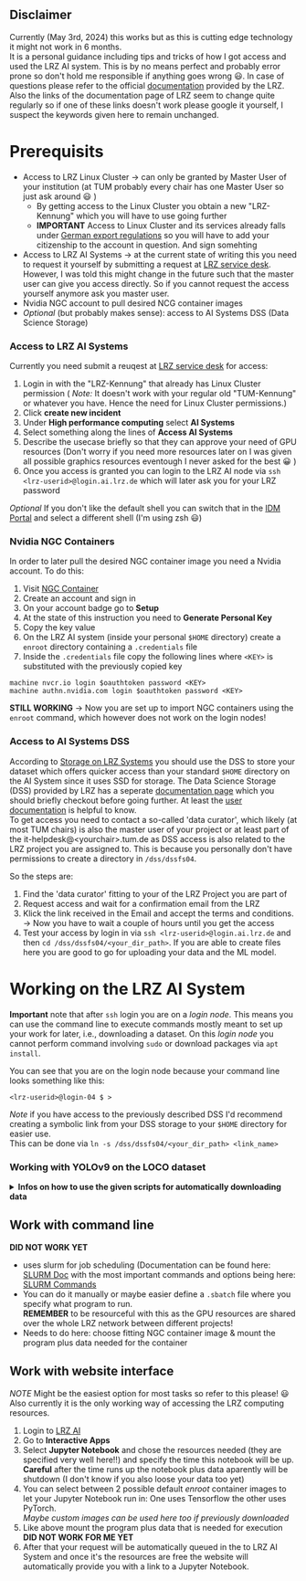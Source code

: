 ## Disclaimer

Currently (May 3rd, 2024) this works but as this is cutting edge technology it might not work in 6 months. \
It is a personal guidance including tips and tricks of how I got access and used the LRZ AI system.
This is by no means perfect and probably error prone so don't hold me responsible if anything goes wrong :smiley:.
In case of questions please refer to the official [documentation](https://doku.lrz.de/lrz-ai-systems-11484278.html) provided by the LRZ. \
Also the links of the documentation page of LRZ seem to change quite regularly so if one of these links doesn't work please google it yourself, I suspect the keywords given here to remain unchanged.

# Prerequisits

* Access to LRZ Linux Cluster &rarr; can only be granted by Master User of your institution
  (at TUM probably every chair has one Master User so just ask around :smiley: )
    * By getting access to the Linux Cluster you obtain a new "LRZ-Kennung" which you will have to use going further
    * **IMPORTANT** Access to Linux Cluster and its services already falls under [German export regulations](https://www.lrz.de/wir/regelwerk/exportkontrollverordnungen_en/) so you will have to add your citizenship to the account in question. And sign somehting
* Access to LRZ AI Systems &rarr; at the current state of writing this you need to request it yourself by submitting a request at [LRZ service desk](https://servicedesk.lrz.de/en/selfservice#). However, I was told this might change in the future such that the master user can give you access directly. So if you cannot request the access yourself anymore ask you master user.
* Nvidia NGC account to pull desired NCG container images
* *Optional* (but probably makes sense): access to AI Systems DSS (Data Science Storage)

### Access to LRZ AI Systems

Currently you need submit a reuqest at [LRZ service desk](https://servicedesk.lrz.de/en/selfservice#) for
access:
1. Login in with the "LRZ-Kennung" that already has Linux Cluster permission ( *Note:* It doesn't work with your regular old "TUM-Kennung" or whatever you have. Hence the need for Linux Cluster permissions.)
2. Click **create new incident**
3. Under **High performance computing** select **AI Systems**
4. Select something along the lines of **Access AI Systems**
5. Describe the usecase briefly so that they can approve your need of GPU resources (Don't worry if you need more resources later on I was given all possible graphics resources eventough I never asked for the best :grinning: )
6. Once you access is granted you can login to the LRZ AI node via `ssh <lrz-userid>@login.ai.lrz.de` which will later ask you for your LRZ password

*Optional* If you don't like the default shell you can switch that in the [IDM Portal](https://idmportal2.lrz.de) and select
a different shell (I'm using zsh :smiley:)

### Nvidia NGC Containers

In order to later pull the desired NGC container image you need a Nvidia account. To do this:
1. Visit [NGC Container](https://catalog.ngc.nvidia.com)
2. Create an account and sign in
3. On your account badge go to **Setup**
4. At the state of this instruction you need to **Generate Personal Key**
5. Copy the key value
6. On the LRZ AI system (inside your personal `$HOME` directory) create a `enroot` directory containing a `.credentials` file
7. Inside the `.credentials` file copy the following lines where `<KEY>` is substituted with the previously copied key
```
machine nvcr.io login $oauthtoken password <KEY>
machine authn.nvidia.com login $oauthtoken password <KEY>
```
**STILL WORKING**
&rarr; Now you are set up to import NGC containers using the `enroot` command, which however does not work on the login nodes!

### Access to AI Systems DSS

According to [Storage on LRZ Systems](https://doku.lrz.de/2-storage-on-the-lrz-ai-systems-10746646.html) you should use the DSS to store your dataset which offers quicker access than your standard `$HOME` directory on the AI System
since it uses SSD for storage. The Data Science Storage (DSS) provided by LRZ has a seperate [documentation page](https://doku.lrz.de/data-science-storage-10745685.html) which you should briefly checkout before going further. At least the [user documentation](https://doku.lrz.de/dss-documentation-for-users-11476038.html) is helpful to know. \
To get access you need to contact a so-called 'data curator', which likely (at most TUM chairs) is also the master user of your project or at least part of the it-helpdesk@\<yourchair>.tum.de as DSS access is also related to the LRZ project you are assigned to.
This is because you personally don't have permissions to create a directory in `/dss/dssfs04`. 

So the steps are:
1. Find the 'data curator' fitting to your of the LRZ Project you are part of
2. Request access and wait for a confirmation email from the LRZ
3. Klick the link received in the Email and accept the terms and conditions. &rarr; Now you have to wait a couple of hours until you get the access
4. Test your access by login in via `ssh <lrz-userid>@login.ai.lrz.de` and then `cd /dss/dssfs04/<your_dir_path>`. If you are able to create files here you are good to go for uploading your data and the ML model. 

# Working on the LRZ AI System

**Important** note that after `ssh` login you are on a *login node*. This means you can use the command line to execute commands mostly meant to set up your work for later, i.e., downloading a dataset. On this *login node* you cannot perform command involving `sudo` or download packages via `apt install`.

You can see that you are on the login node because your command line looks something like this:
```
<lrz-userid>@login-04 $ >
```

*Note* if you have access to the previously described DSS I'd recommend creating a symbolic link from your DSS storage to your `$HOME` directory for easier use. \
This can be done via
`ln -s /dss/dssfs04/<your_dir_path> <link_name>`

### Working with YOLOv9 on the LOCO dataset
<details><summary> <b>Infos on how to use the given scripts for automatically downloading data</b> </summary>

For eas of use, and because it is necessary to always download the data again when using Google's Colab, I wrote the `get_loco.sh` and the `transform_to_yolo_format.py` script which automatically download the LOCO dataset and transform it to fit YOLO standards. \
To use it perform the following command in the lcoation you want the dataset to be downloaded to.
```
./scripts/get_loco.sh
```
*Hint:* If you cloned the repo you will have to make the script executable first with `chmod +x ./scripts/get_loco.sh`

After the dataset is downloaded it is ready to be used by an object detection model using the 'MSCOCO' data anotation format. However, if needed it can be transformed using the `transform_to_yolo_format.py` (which btw can also be used if you just want to get rid of the subdirectory structure the LOCO dataset naturally comes with or if you only want to convert the anotation) \
For parameter explanation just use 
```
python3 ./scripts/transform_to_yolo_format.py --help
```
If you want to use it for further usage with the YOLOv9 model use these parameters
```
python3 ./scripts/transform_to_yolo_format.py -d ./<path_to_loco_dir> -c2y -cI
```

Both these scripts are already included in the Jupyter Notebook `train-yolov9.ipynb` which is meant for use with Google Colab. \
If you want to train the model on the LRZ Systems I'd recommend to execute both of these scripts once on a login node and then copy the resulting `./loco` directory into your DSS for training purposes later.

</details>

## Work with command line

**DID NOT WORK YET**

* uses slurm for job scheduling (Documentation can be found here: [SLURM Doc](https://slurm.schedmd.com/documentation.html)
  with the most important commands and options being here: [SLURM Commands](https://slurm.schedmd.com/pdfs/summary.pdf)
* You can do it manually or maybe easier define a `.sbatch` file where you specify what program to run. \
**REMEMBER** to be resourceful with this as the GPU resources are shared over the whole LRZ network between different projects!
* Needs to do here: choose fitting NGC container image & mount the program plus data needed for the container

## Work with website interface

*NOTE* Might be the easiest option for most tasks so refer to this please! :smiley:\
Also currently it is the only working way of accessing the LRZ computing resources.
1. Login to [LRZ AI](https://login.ai.lrz.de)
2. Go to **Interactive Apps**
3. Select **Jupyter Notebook** and chose the resources needed (they are specified very well here!!) and specify the time this notebook will be up. **Careful** after the time runs up the notebook plus data aparently will be shutdown (I don't know if you also loose your data too yet)
4. You can select between 2 possible default *enroot* container images to let your Jupyter Notebook run in: One uses Tensorflow the other uses PyTorch. \
*Maybe custom images can be used here too if previously downloaded*
5. Like above mount the program plus data that is needed for execution \
**DID NOT WORK FOR ME YET**
6. After that your request will be automatically queued in the to LRZ AI System and once it's the resources are free the website will automatically provide you with a link to a Jupyter Notebook.
